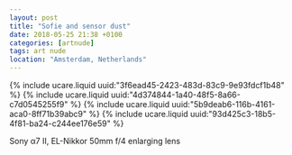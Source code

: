 ```yaml
---
layout: post
title: "Sofie and sensor dust"
date: 2018-05-25 21:38 +0100
categories: [artnude]
tags: art nude
location: "Amsterdam, Netherlands"
---
```


{% include ucare.liquid uuid:"3f6ead45-2423-483d-83c9-9e93fdcf1b48" %}
{% include ucare.liquid uuid:"4d374844-1a40-48f5-8a66-c7d0545255f9" %}
{% include ucare.liquid uuid:"5b9deab6-116b-4161-aca0-8ff71b39abc9" %}
{% include ucare.liquid uuid:"93d425c3-18b5-4f81-ba24-c244ee176e59" %}

Sony α7 II, EL-Nikkor 50mm f/4 enlarging lens